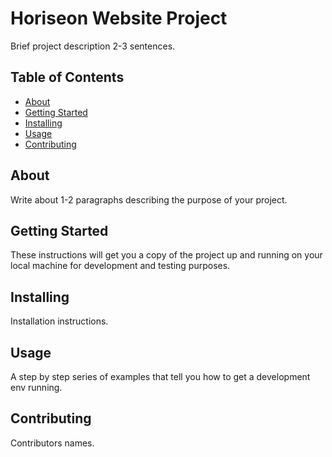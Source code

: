 # Horiseon Website Project
Brief project description 2-3 sentences.

## Table of Contents

- [About](#about)
- [Getting Started](#getting_started)
- [Installing](#installing)
- [Usage](#usage)
- [Contributing](#contributing)

## About
Write about 1-2 paragraphs describing the purpose of your project.

## Getting Started
These instructions will get you a copy of the project up and running on your local machine for development and testing purposes.

## Installing
Installation instructions.

## Usage
A step by step series of examples that tell you how to get a development env running.

## Contributing
Contributors names.
```